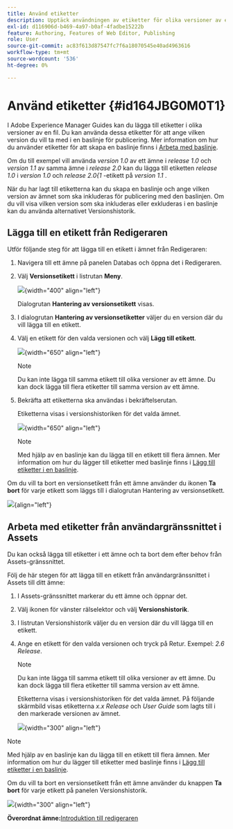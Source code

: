 ```yaml
---
title: Använd etiketter
description: Upptäck användningen av etiketter för olika versioner av en fil i Adobe Experience Manager Guides. Lär dig hur du lägger till eller tar bort en etikett i en version av ett ämne.
exl-id: d116906d-b469-4a97-b0af-4fadbe15222b
feature: Authoring, Features of Web Editor, Publishing
role: User
source-git-commit: ac83f613d87547fc7f6a18070545e40ad4963616
workflow-type: tm+mt
source-wordcount: '536'
ht-degree: 0%

---
```


# Använd etiketter {#id164JBG0M0T1}

I Adobe Experience Manager Guides kan du lägga till etiketter i olika versioner av en fil. Du kan använda dessa etiketter för att ange vilken version du vill ta med i en baslinje för publicering. Mer information om hur du använder etiketter för att skapa en baslinje finns i [Arbeta med baslinje](generate-output-use-baseline-for-publishing.md#).

Om du till exempel vill använda *version 1.0* av ett ämne i *release 1.0* och *version 1.1* av samma ämne i *release 2.0* kan du lägga till etiketten *release 1.0* i *version 1.0* och *release 2.0&lbrace;1* -etikett på *version 1.1* .

När du har lagt till etiketterna kan du skapa en baslinje och ange vilken version av ämnet som ska inkluderas för publicering med den baslinjen. Om du vill visa vilken version som ska inkluderas eller exkluderas i en baslinje kan du använda alternativet Versionshistorik.

## Lägga till en etikett från Redigeraren

Utför följande steg för att lägga till en etikett i ämnet från Redigeraren:

1. Navigera till ett ämne på panelen Databas och öppna det i Redigeraren.
1. Välj **Versionsetikett** i listrutan **Meny**.

   ![](images/version-label-option.png){width="400" align="left"}

   Dialogrutan **Hantering av versionsetikett** visas.

1. I dialogrutan **Hantering av versionsetiketter** väljer du en version där du vill lägga till en etikett.
1. Välj en etikett för den valda versionen och välj **Lägg till etikett**.

   ![](images/version-label-management-dialog-new.png){width="650" align="left"}

   >[!NOTE]
   >
   > Du kan inte lägga till samma etikett till olika versioner av ett ämne. Du kan dock lägga till flera etiketter till samma version av ett ämne.
1. Bekräfta att etiketterna ska användas i bekräftelserutan.

   Etiketterna visas i versionshistoriken för det valda ämnet.

   ![](images/label-comparison-version-history.png){width="650" align="left"}

   >[!NOTE]
   >
   > Med hjälp av en baslinje kan du lägga till en etikett till flera ämnen. Mer information om hur du lägger till etiketter med baslinje finns i [Lägg till etiketter i en baslinje](generate-output-use-baseline-for-publishing.md#id184KD0T305Z).

Om du vill ta bort en versionsetikett från ett ämne använder du ikonen **Ta bort** för varje etikett som läggs till i dialogrutan Hantering av versionsetikett.

![](images/remove-version-label.png){align="left"}


## Arbeta med etiketter från användargränssnittet i Assets

Du kan också lägga till etiketter i ett ämne och ta bort dem efter behov från Assets-gränssnittet.

Följ de här stegen för att lägga till en etikett från användargränssnittet i Assets till ditt ämne:

1. I Assets-gränssnittet markerar du ett ämne och öppnar det.
1. Välj ikonen för vänster rälselektor och välj **Versionshistorik**.
1. I listrutan Versionshistorik väljer du en version där du vill lägga till en etikett.
1. Ange en etikett för den valda versionen och tryck på Retur. Exempel: *2.6 Release*.

   >[!NOTE]
   >
   > Du kan inte lägga till samma etikett till olika versioner av ett ämne. Du kan dock lägga till flera etiketter till samma version av ett ämne.

   Etiketterna visas i versionshistoriken för det valda ämnet. På följande skärmbild visas etiketterna *x.x Release* och *User Guide* som lagts till i den markerade versionen av ämnet.

   ![](images/labels.png){width="300" align="left"}

>[!NOTE]
>
> Med hjälp av en baslinje kan du lägga till en etikett till flera ämnen. Mer information om hur du lägger till etiketter med baslinje finns i [Lägg till etiketter i en baslinje](generate-output-use-baseline-for-publishing.md#id184KD0T305Z).

Om du vill ta bort en versionsetikett från ett ämne använder du knappen **Ta bort** för varje etikett på panelen Versionshistorik.

![](images/delete-labels.png){width="300" align="left"}


**Överordnat ämne:**&#x200B;[ Introduktion till redigeraren](web-editor.md)
